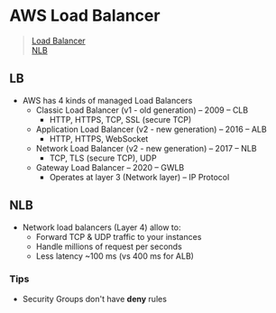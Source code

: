 # AWS Load Balancer
> [Load Balancer](#LB)  
> [NLB](#NLB)  



## LB
- AWS has 4 kinds of managed Load Balancers
    - Classic Load Balancer (v1 - old generation) – 2009 – CLB
        - HTTP, HTTPS, TCP, SSL (secure TCP)
    - Application Load Balancer (v2 - new generation) – 2016 – ALB
        - HTTP, HTTPS, WebSocket
    - Network Load Balancer (v2 - new generation) – 2017 – NLB
        - TCP, TLS (secure TCP), UDP
    - Gateway Load Balancer – 2020 – GWLB
        - Operates at layer 3 (Network layer) – IP Protocol

## NLB
- Network load balancers (Layer 4) allow to:
    - Forward TCP & UDP traffic to your instances
    - Handle millions of request per seconds
    - Less latency ~100 ms (vs 400 ms for ALB)

### Tips
- Security Groups don't have **deny** rules
